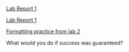 [Lab Report 1](lab-report-1-week-2.html)

[Lab Report 1](https://gingersmith4.github.io/cse15l-lab-reports/lab-report-1-week-2.html)

[Formatting practice from lab 2](testing.html)

What would you do if success was guaranteed?

